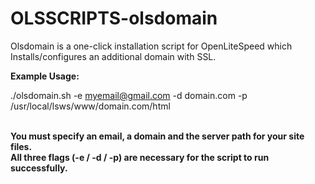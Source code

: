 # OLSSCRIPTS-olsdomain
Olsdomain is a one-click installation script for OpenLiteSpeed which Installs/configures an additional domain with SSL.


<b>Example Usage:</b>

./olsdomain.sh -e myemail@gmail.com -d domain.com -p /usr/local/lsws/www/domain.com/html


<br><b>You must specify an email, a domain and the server path for your site files. <br>All three flags (-e / -d / -p) are necessary for the script to run successfully.</b>
